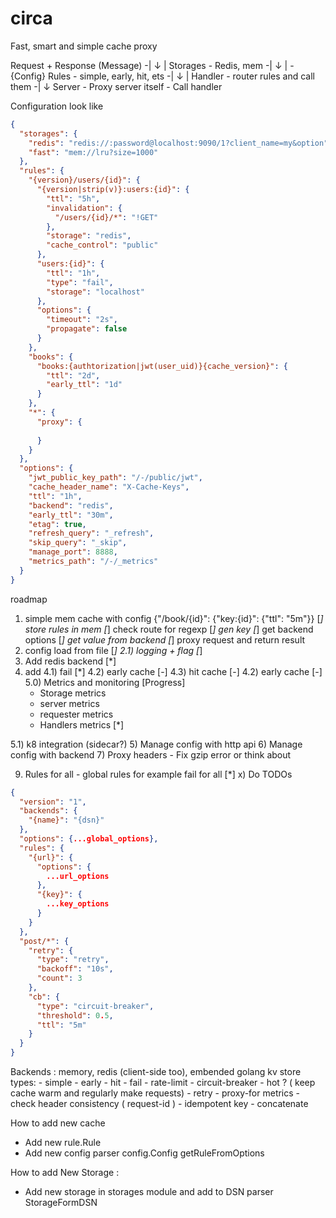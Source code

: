 # circa

Fast, smart and simple cache proxy 

Request + Response (Message)         -|
↓                                     |
Storages - Redis, mem                -| 
↓                                     |  - {Config} 
Rules - simple, early, hit, ets      -|
↓                                     |
Handler - router rules and call them -|
↓
Server - Proxy server itself - Call handler

Configuration look like
```json
{
  "storages": {
    "redis": "redis://:password@localhost:9090/1?client_name=my&option",
    "fast": "mem://lru?size=1000"
  },
  "rules": {
    "{version}/users/{id}": {
      "{version|strip(v)}:users:{id}": {
        "ttl": "5h",
        "invalidation": {
          "/users/{id}/*": "!GET"
        },
        "storage": "redis",
        "cache_control": "public"
      },
      "users:{id}": {
        "ttl": "1h",
        "type": "fail",
        "storage": "localhost"
      },
      "options": {
        "timeout": "2s",
        "propagate": false
      }
    },
    "books": {
      "books:{authtorization|jwt(user_uid)}{cache_version}": {
        "ttl": "2d",
        "early_ttl": "1d"
      }
    },
    "*": {
      "proxy": {
        
      }
    }
  },
  "options": {
    "jwt_public_key_path": "/-/public/jwt", 
    "cache_header_name": "X-Cache-Keys",
    "ttl": "1h",
    "backend": "redis",
    "early_ttl": "30m",
    "etag": true,
    "refresh_query": "_refresh",
    "skip_query": "_skip",
    "manage_port": 8888,
    "metrics_path": "/-/_metrics"
  }
}

```

roadmap
1) simple mem cache with config {"/book/{id}": {"key:{id}": {"ttl": "5m"}}
    [*] store rules in mem 
    [*] check route for regexp 
    [*] gen key
    [*] get backend options
    [*] get value from backend
    [*] proxy request and return result
2) config load from file [*]
2.1) logging + flag [*]
3) Add redis backend [*]
4) add 
   4.1) fail [*] 
   4.2) early cache [-]
   4.3) hit cache [-]
   4.2) early cache [-]
5.0) Metrics and monitoring [Progress]
   - Storage metrics
   - server metrics
   - requester metrics
   - Handlers metrics [*]
   
5.1) k8 integration (sidecar?)
5) Manage config with http api
6) Manage config with backend 
7) Proxy headers  - Fix gzip error or think about 

9) Rules for all - global rules for example fail for all  [*]
x) Do TODOs

```json
{
  "version": "1",
  "backends": {
    "{name}": "{dsn}"
  },
  "options": {...global_options},
  "rules": {
    "{url}": {
      "options": {
        ...url_options
      },
      "{key}": {
        ...key_options
      }
    }
  },
  "post/*": {
    "retry": {
      "type": "retry",
      "backoff": "10s",
      "count": 3
    },
    "cb": {
      "type": "circuit-breaker",
      "threshold": 0.5,
      "ttl": "5m"
    }
  }
}
```

Backends : memory, redis (client-side too), embended golang kv store
types: 
    - simple
    - early 
    - hit
    - fail 
    - rate-limit 
    - circuit-breaker
    - hot ? ( keep cache warm and regularly make requests)
    - retry
    - proxy-for metrics
    - check header consistency ( request-id )
    - idempotent key
    - concatenate



How to add new cache 
 - Add new rule.Rule
 - Add new config parser config.Config  getRuleFromOptions

How to add New Storage :
 - Add new storage in storages module and add to DSN parser StorageFormDSN 